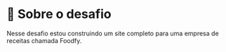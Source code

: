 # 🚀 Sobre o desafio

Nesse desafio estou construindo um site completo para uma empresa de receitas chamada Foodfy.
